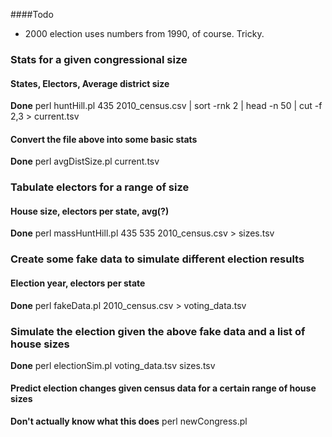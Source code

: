 ####Todo
- 2000 election uses numbers from 1990, of course.  Tricky.

### Stats for a given congressional size
#### States, Electors, Average district size
**Done**
perl huntHill.pl 435 2010_census.csv | sort -rnk 2 | head -n 50 | cut -f 2,3 > current.tsv

#### Convert the file above into some basic stats
**Done**
perl avgDistSize.pl current.tsv

### Tabulate electors for a range of size
#### House size, electors per state, avg(?)
**Done**
perl massHuntHill.pl 435 535 2010_census.csv > sizes.tsv

### Create some fake data to simulate different election results
#### Election year, electors per state
**Done**
perl fakeData.pl 2010_census.csv > voting_data.tsv

### Simulate the election given the above fake data and a list of house sizes
**Done**
perl electionSim.pl voting_data.tsv sizes.tsv


#### Predict election changes given census data for a certain range of house sizes
**Don't actually know what this does**
perl newCongress.pl
